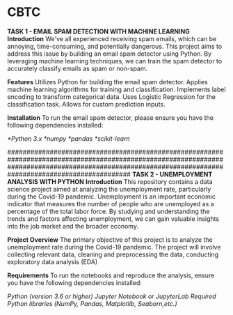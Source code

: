 # CBTC
**TASK 1 - EMAIL SPAM DETECTION WITH MACHINE LEARNING**
**Introduction**
We've all experienced receiving spam emails, which can be annoying, time-consuming, and potentially dangerous. This project aims to address this issue by building an email spam detector using Python. By leveraging machine learning techniques, we can train the spam detector to accurately classify emails as spam or non-spam.

**Features**
Utilizes Python for building the email spam detector. Applies machine learning algorithms for training and classification. Implements label encoding to transform categorical data. Uses Logistic Regression for the classification task. Allows for custom prediction inputs.

**Installation**
To run the email spam detector, please ensure you have the following dependencies installed:

_*Python 3.x
*numpy
*pandas
*scikit-learn_

########################################################################################################################################################################################################
**TASK 2 - UNEMPLOYMENT ANALYSIS WITH PYTHON**
**Introduction**
This repository contains a data science project aimed at analyzing the unemployment rate, particularly during the Covid-19 pandemic. Unemployment is an important economic indicator that measures the number of people who are unemployed as a percentage of the total labor force. By studying and understanding the trends and factors affecting unemployment, we can gain valuable insights into the job market and the broader economy.

**Project Overview**
The primary objective of this project is to analyze the unemployment rate during the Covid-19 pandemic. The project will involve collecting relevant data, cleaning and preprocessing the data, conducting exploratory data analysis (EDA)

**Requirements**
To run the notebooks and reproduce the analysis, ensure you have the following dependencies installed:

_Python (version 3.6 or higher)
Jupyter Notebook or JupyterLab
Required Python libraries (NumPy, Pandas, Matplotlib, Seaborn,etc.)_
